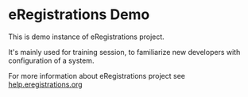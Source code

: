 # eRegistrations Demo

This is demo instance of eRegistrations project.

It's mainly used for training session, to familiarize new developers with configuration of a system.

For more information about eRegistrations project see [help.eregistrations.org](http://help.eregistrations.org/)
